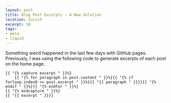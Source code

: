 ```yaml
---
layout: post
title: Blog Post Excerpts - A New Solution
location: Zurich
excerpt: 10
tags:
- meta
- liquid
---
```

Something weird happened in the last few days with GitHub pages. Previously, I was using the following code to generate excerpts of each post on the home page.

	{{ "{% capture excerpt " }}%}
		{{ "{% for paragraph in post.content " }}%}{{ "{% if forloop.index0 <= post.excerpt " }}%}{{ "{{ paragraph " }}}}{{ "{% endif " }}%}{{ "{% endfor " }}%}
	{{ "{% endcapture " }}%}
	{{ "{{ excerpt " }}}}